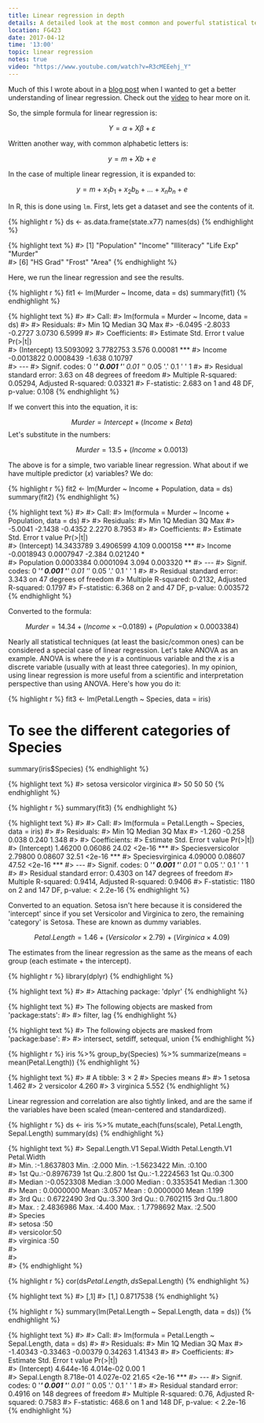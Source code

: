 ```yaml
---
title: Linear regression in depth
details: A detailed look at the most common and powerful statistical technique.
location: FG423
date: 2017-04-12
time: '13:00'
topic: linear regression
notes: true
video: "https://www.youtube.com/watch?v=R3cMEEehj_Y"
---
```


Much of this I wrote about in a [blog post](http://blog.lukewjohnston.com/variance-linear-regression/)
when I wanted to get a better understanding of linear regression. Check out the 
[video](https://www.youtube.com/watch?v=R3cMEEehj_Y) to hear more on it.

So, the simple formula for linear regression is:

$$ Y = \alpha + X\beta + \varepsilon $$

Written another way, with common alphabetic letters is:

$$ y = m + Xb + e $$

In the case of multiple linear regression, it is expanded to:

$$ y = m + x_1b_1 + x_2b_b +...+ x_nb_n + e $$

In R, this is done using `lm`. First, lets get a dataset and see the contents of it.


{% highlight r %}
ds <- as.data.frame(state.x77)
names(ds)
{% endhighlight %}



{% highlight text %}
#> [1] "Population" "Income"     "Illiteracy" "Life Exp"   "Murder"    
#> [6] "HS Grad"    "Frost"      "Area"
{% endhighlight %}

Here, we run the linear regression and see the results.


{% highlight r %}
fit1 <- lm(Murder ~ Income, data = ds)
summary(fit1)
{% endhighlight %}



{% highlight text %}
#> 
#> Call:
#> lm(formula = Murder ~ Income, data = ds)
#> 
#> Residuals:
#>     Min      1Q  Median      3Q     Max 
#> -6.0495 -2.8033 -0.2727  3.0730  6.5999 
#> 
#> Coefficients:
#>               Estimate Std. Error t value Pr(>|t|)    
#> (Intercept) 13.5093092  3.7782753   3.576  0.00081 ***
#> Income      -0.0013822  0.0008439  -1.638  0.10797    
#> ---
#> Signif. codes:  0 '***' 0.001 '**' 0.01 '*' 0.05 '.' 0.1 ' ' 1
#> 
#> Residual standard error: 3.63 on 48 degrees of freedom
#> Multiple R-squared:  0.05294,	Adjusted R-squared:  0.03321 
#> F-statistic: 2.683 on 1 and 48 DF,  p-value: 0.108
{% endhighlight %}

If we convert this into the equation, it is:

$$ Murder = Intercept + (Income \times Beta) $$
Let's substitute in the numbers:

$$ Murder = 13.5 + (Income \times 0.0013) $$

The above is for a simple, two variable linear regression. What about if we have 
multiple predictor ($x$) variables? We do:


{% highlight r %}
fit2 <- lm(Murder ~ Income + Population, data = ds)
summary(fit2)
{% endhighlight %}



{% highlight text %}
#> 
#> Call:
#> lm(formula = Murder ~ Income + Population, data = ds)
#> 
#> Residuals:
#>     Min      1Q  Median      3Q     Max 
#> -5.0041 -2.1438 -0.4352  2.2270  8.7953 
#> 
#> Coefficients:
#>               Estimate Std. Error t value Pr(>|t|)    
#> (Intercept) 14.3433789  3.4906599   4.109 0.000158 ***
#> Income      -0.0018943  0.0007947  -2.384 0.021240 *  
#> Population   0.0003384  0.0001094   3.094 0.003320 ** 
#> ---
#> Signif. codes:  0 '***' 0.001 '**' 0.01 '*' 0.05 '.' 0.1 ' ' 1
#> 
#> Residual standard error: 3.343 on 47 degrees of freedom
#> Multiple R-squared:  0.2132,	Adjusted R-squared:  0.1797 
#> F-statistic: 6.368 on 2 and 47 DF,  p-value: 0.003572
{% endhighlight %}

Converted to the formula:

$$ Murder = 14.34 + (Income \times -0.0189) + (Population \times 0.0003384) $$

Nearly all statistical techniques (at least the basic/common ones) can be
considered a special case of linear regression. Let's take ANOVA as an example.
ANOVA is where the $y$ is a continuous variable and the $x$ is a discrete
variable (usually with at least three categories). In my opinion, using linear
regression is more useful from a scientific and interpretation perspective than
using ANOVA. Here's how you do it:


{% highlight r %}
fit3 <- lm(Petal.Length ~ Species, data = iris)
# To see the different categories of Species
summary(iris$Species)
{% endhighlight %}



{% highlight text %}
#>     setosa versicolor  virginica 
#>         50         50         50
{% endhighlight %}


{% highlight r %}
summary(fit3)
{% endhighlight %}



{% highlight text %}
#> 
#> Call:
#> lm(formula = Petal.Length ~ Species, data = iris)
#> 
#> Residuals:
#>    Min     1Q Median     3Q    Max 
#> -1.260 -0.258  0.038  0.240  1.348 
#> 
#> Coefficients:
#>                   Estimate Std. Error t value Pr(>|t|)    
#> (Intercept)        1.46200    0.06086   24.02   <2e-16 ***
#> Speciesversicolor  2.79800    0.08607   32.51   <2e-16 ***
#> Speciesvirginica   4.09000    0.08607   47.52   <2e-16 ***
#> ---
#> Signif. codes:  0 '***' 0.001 '**' 0.01 '*' 0.05 '.' 0.1 ' ' 1
#> 
#> Residual standard error: 0.4303 on 147 degrees of freedom
#> Multiple R-squared:  0.9414,	Adjusted R-squared:  0.9406 
#> F-statistic:  1180 on 2 and 147 DF,  p-value: < 2.2e-16
{% endhighlight %}

Converted to an equation. Setosa isn't here because it is considered the
'intercept' since if you set Versicolor and Virginica to zero, the remaining
'category' is Setosa. These are known as dummy variables.

$$ Petal.Length = 1.46 + (Versicolor \times 2.79) + (Virginica \times 4.09) $$

The estimates from the linear regression as the same as the means of each group
(each estimate + the intercept). 


{% highlight r %}
library(dplyr)
{% endhighlight %}



{% highlight text %}
#> 
#> Attaching package: 'dplyr'
{% endhighlight %}



{% highlight text %}
#> The following objects are masked from 'package:stats':
#> 
#>     filter, lag
{% endhighlight %}



{% highlight text %}
#> The following objects are masked from 'package:base':
#> 
#>     intersect, setdiff, setequal, union
{% endhighlight %}



{% highlight r %}
iris %>%
    group_by(Species) %>% 
    summarize(means = mean(Petal.Length))
{% endhighlight %}



{% highlight text %}
#> # A tibble: 3 × 2
#>      Species means
#>       <fctr> <dbl>
#> 1     setosa 1.462
#> 2 versicolor 4.260
#> 3  virginica 5.552
{% endhighlight %}

Linear regression and correlation are also tightly linked, and are the same if
the variables have been scaled (mean-centered and standardized).


{% highlight r %}
ds <- iris %>%
    mutate_each(funs(scale), Petal.Length, Sepal.Length)
summary(ds)
{% endhighlight %}



{% highlight text %}
#>    Sepal.Length.V1     Sepal.Width      Petal.Length.V1     Petal.Width   
#>  Min.   :-1.8637803   Min.   :2.000   Min.   :-1.5623422   Min.   :0.100  
#>  1st Qu.:-0.8976739   1st Qu.:2.800   1st Qu.:-1.2224563   1st Qu.:0.300  
#>  Median :-0.0523308   Median :3.000   Median : 0.3353541   Median :1.300  
#>  Mean   : 0.0000000   Mean   :3.057   Mean   : 0.0000000   Mean   :1.199  
#>  3rd Qu.: 0.6722490   3rd Qu.:3.300   3rd Qu.: 0.7602115   3rd Qu.:1.800  
#>  Max.   : 2.4836986   Max.   :4.400   Max.   : 1.7798692   Max.   :2.500  
#>        Species  
#>  setosa    :50  
#>  versicolor:50  
#>  virginica :50  
#>                 
#>                 
#> 
{% endhighlight %}


{% highlight r %}
cor(ds$Petal.Length, ds$Sepal.Length)
{% endhighlight %}



{% highlight text %}
#>           [,1]
#> [1,] 0.8717538
{% endhighlight %}


{% highlight r %}
summary(lm(Petal.Length ~ Sepal.Length, data = ds))
{% endhighlight %}



{% highlight text %}
#> 
#> Call:
#> lm(formula = Petal.Length ~ Sepal.Length, data = ds)
#> 
#> Residuals:
#>      Min       1Q   Median       3Q      Max 
#> -1.40343 -0.33463 -0.00379  0.34263  1.41343 
#> 
#> Coefficients:
#>               Estimate Std. Error t value Pr(>|t|)    
#> (Intercept)  4.644e-16  4.014e-02    0.00        1    
#> Sepal.Length 8.718e-01  4.027e-02   21.65   <2e-16 ***
#> ---
#> Signif. codes:  0 '***' 0.001 '**' 0.01 '*' 0.05 '.' 0.1 ' ' 1
#> 
#> Residual standard error: 0.4916 on 148 degrees of freedom
#> Multiple R-squared:   0.76,	Adjusted R-squared:  0.7583 
#> F-statistic: 468.6 on 1 and 148 DF,  p-value: < 2.2e-16
{% endhighlight %}
